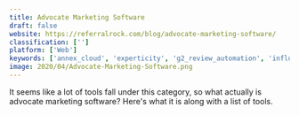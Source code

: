 ```yaml
---
title: Advocate Marketing Software
draft: false 
website: https://referralrock.com/blog/advocate-marketing-software/
classification: ['']
platform: ['Web']
keywords: ['annex_cloud', 'experticity', 'g2_review_automation', 'influitive', 'nicejob', 'pay_with_a_tweet', 'perkville', 'swagbucks', 'syften', 'talkable', 'zuberance']
image: 2020/04/Advocate-Marketing-Software.png
---
```

It seems like a lot of tools fall under this category, so what actually is advocate marketing software? Here's what it is along with a list of tools.